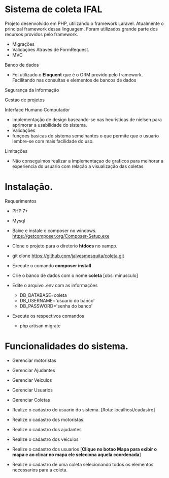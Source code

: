 # Sistema de coleta IFAL #

Projeto desenvolvido em PHP, utilizando o framework Laravel. Atualmente o principal framework dessa linguagem.
Foram utilizados grande parte dos recursos providos pelo framework.
- Migrações
- Validações Através de FormRequest.
- MVC

Banco de dados
- Foi utilizado o **Eloquent** que é o ORM provido pelo framework. Facilitando nas consultas e elementos de bancos de dados

Segurança da Informação

Gestao de projetos

Interface Humano Computador
- Implementação de design baseando-se nas heuristicas de nielsen para aprimorar a usabilidade do sistema.
- Validações
- funçoes basicas do sistema semelhantes o que permite que o usuario lembre-se com mais facilidade do uso.

Limitações
- Não conseguimos realizar a implementaçao de graficos para melhorar a experiencia do usuario com relação a visualização das coletas.

# Instalação.
Requerimentos 
- PHP 7+
- Mysql 

- Baixe e instale o composer no windows. https://getcomposer.org/Composer-Setup.exe
- Clone o projeto para o diretorio **htdocs** no xampp.
- git clone https://github.com/jalvesmesquita/coleta.git
- Execute o comando **composer install**
- Crie o banco de dados com o nome **coleta** [obs: minusculo]
- Edite o arquivo .env com as informações
  - DB_DATABASE=coleta
  - DB_USERNAME='usuario do banco'
  - DB_PASSWORD='senha do banco'
- Execute os respectivos comandos
  - php artisan migrate
  
# Funcionalidades do sistema.
- Gerenciar motoristas
- Gerenciar Ajudantes
- Gerenciar Veiculos
- Gerenciar Usuarios
- Gerenciar Coletas

- Realize o cadastro do usuario do sistema. [Rota: localhost/cadastro]
- Realize o cadastro dos motoristas.
- Realize o cadastro dos ajudantes
- Realize o cadastro dos veiculos
- Realize o cadastro dos usuarios [**Clique no botao Mapa para exibir o mapa e ao clicar no mapa ele seleciona aquela coordenada**]
- Realize o cadastro de uma coleta selecionando todos os elementos necessarios para a coleta.
